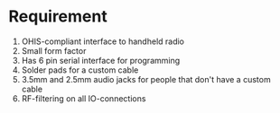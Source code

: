 # Requirement
1. OHIS-compliant interface to handheld radio
2. Small form factor
3. Has 6 pin serial interface for programming
4. Solder pads for a custom cable
5. 3.5mm and 2.5mm audio jacks for people that don't have a custom cable
6. RF-filtering on all IO-connections